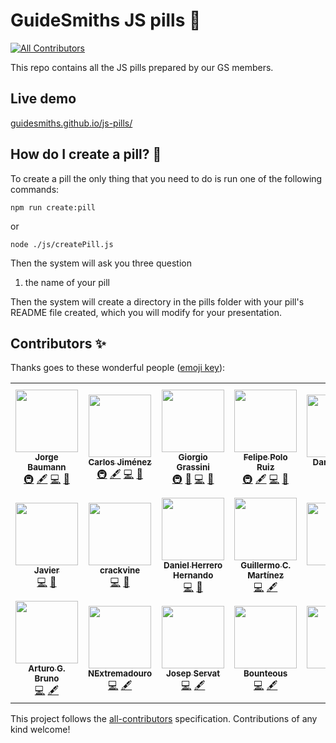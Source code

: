 # GuideSmiths JS pills 💊

<!-- ALL-CONTRIBUTORS-BADGE:START - Do not remove or modify this section -->

[![All Contributors](https://img.shields.io/badge/all_contributors-18-orange.svg?style=flat-square)](#contributors-)

<!-- ALL-CONTRIBUTORS-BADGE:END -->

This repo contains all the JS pills prepared by our GS members.

## Live demo

[guidesmiths.github.io/js-pills/](https://guidesmiths.github.io/js-pills/)

## How do I create a pill? 📝

To create a pill the only thing that you need to do is run one of the following commands:

```
npm run create:pill
```

or

```
node ./js/createPill.js
```

Then the system will ask you three question

1. the name of your pill

Then the system will create a directory in the pills folder with your pill's README file created, which you will modify for your presentation.

## Contributors ✨

Thanks goes to these wonderful people ([emoji key](https://allcontributors.org/docs/en/emoji-key)):

<!-- ALL-CONTRIBUTORS-LIST:START - Do not remove or modify this section -->
<!-- prettier-ignore-start -->
<!-- markdownlint-disable -->
<table>
  <tr>
    <td align="center"><a href="https://instagram.com/baumannzone"><img src="https://avatars0.githubusercontent.com/u/5422102?v=4?s=100" width="100px;" alt=""/><br /><sub><b>Jorge Baumann</b></sub></a><br /><a href="#infra-baumannzone" title="Infrastructure (Hosting, Build-Tools, etc)">🚇</a> <a href="#content-baumannzone" title="Content">🖋</a> <a href="https://github.com/guidesmiths/js-pills/commits?author=baumannzone" title="Code">💻</a> <a href="#maintenance-baumannzone" title="Maintenance">🚧</a></td>
    <td align="center"><a href="https://github.com/Betisman"><img src="https://avatars0.githubusercontent.com/u/11455322?v=4?s=100" width="100px;" alt=""/><br /><sub><b>Carlos Jiménez</b></sub></a><br /><a href="#infra-Betisman" title="Infrastructure (Hosting, Build-Tools, etc)">🚇</a> <a href="#content-Betisman" title="Content">🖋</a> <a href="https://github.com/guidesmiths/js-pills/commits?author=Betisman" title="Code">💻</a> <a href="#maintenance-Betisman" title="Maintenance">🚧</a></td>
    <td align="center"><a href="http://girgetto.github.io/portfolio/"><img src="https://avatars0.githubusercontent.com/u/33903092?v=4?s=100" width="100px;" alt=""/><br /><sub><b>Giorgio Grassini</b></sub></a><br /><a href="#infra-Girgetto" title="Infrastructure (Hosting, Build-Tools, etc)">🚇</a> <a href="#design-Girgetto" title="Design">🎨</a> <a href="https://github.com/guidesmiths/js-pills/commits?author=Girgetto" title="Code">💻</a> <a href="#maintenance-Girgetto" title="Maintenance">🚧</a></td>
    <td align="center"><a href="http://www.guidesmiths.com"><img src="https://avatars2.githubusercontent.com/u/3338149?v=4?s=100" width="100px;" alt=""/><br /><sub><b>Felipe Polo Ruiz</b></sub></a><br /><a href="#infra-feliun" title="Infrastructure (Hosting, Build-Tools, etc)">🚇</a> <a href="#content-feliun" title="Content">🖋</a> <a href="https://github.com/guidesmiths/js-pills/commits?author=feliun" title="Code">💻</a> <a href="#maintenance-feliun" title="Maintenance">🚧</a></td>
    <td align="center"><a href="https://github.com/dancol93"><img src="https://avatars1.githubusercontent.com/u/16827815?v=4?s=100" width="100px;" alt=""/><br /><sub><b>Daniel Colás</b></sub></a><br /><a href="https://github.com/guidesmiths/js-pills/commits?author=dancol93" title="Code">💻</a> <a href="https://github.com/guidesmiths/js-pills/commits?author=dancol93" title="Documentation">📖</a></td>
    <td align="center"><a href="https://github.com/rakelqr"><img src="https://avatars2.githubusercontent.com/u/48944173?v=4?s=100" width="100px;" alt=""/><br /><sub><b>Raquel Q Rodríguez</b></sub></a><br /><a href="https://github.com/guidesmiths/js-pills/commits?author=rakelqr" title="Code">💻</a> <a href="https://github.com/guidesmiths/js-pills/commits?author=rakelqr" title="Documentation">📖</a></td>
    <td align="center"><a href="https://github.com/alejandrosz"><img src="https://avatars3.githubusercontent.com/u/55948481?v=4?s=100" width="100px;" alt=""/><br /><sub><b>Alejandro Sánchez Zaragoza</b></sub></a><br /><a href="https://github.com/guidesmiths/js-pills/commits?author=alejandrosz" title="Code">💻</a> <a href="https://github.com/guidesmiths/js-pills/commits?author=alejandrosz" title="Documentation">📖</a></td>
  </tr>
  <tr>
    <td align="center"><a href="https://github.com/jgleal"><img src="https://avatars3.githubusercontent.com/u/2418727?v=4?s=100" width="100px;" alt=""/><br /><sub><b>Javier</b></sub></a><br /><a href="https://github.com/guidesmiths/js-pills/commits?author=jgleal" title="Code">💻</a> <a href="https://github.com/guidesmiths/js-pills/commits?author=jgleal" title="Documentation">📖</a></td>
    <td align="center"><a href="https://github.com/crackvine"><img src="https://avatars0.githubusercontent.com/u/60526114?v=4?s=100" width="100px;" alt=""/><br /><sub><b>crackvine</b></sub></a><br /><a href="https://github.com/guidesmiths/js-pills/commits?author=crackvine" title="Code">💻</a> <a href="https://github.com/guidesmiths/js-pills/commits?author=crackvine" title="Documentation">📖</a></td>
    <td align="center"><a href="https://github.com/danielherrerohernando"><img src="https://avatars3.githubusercontent.com/u/43818056?v=4?s=100" width="100px;" alt=""/><br /><sub><b>Daniel Herrero Hernando</b></sub></a><br /><a href="https://github.com/guidesmiths/js-pills/commits?author=danielherrerohernando" title="Code">💻</a> <a href="https://github.com/guidesmiths/js-pills/commits?author=danielherrerohernando" title="Documentation">📖</a></td>
    <td align="center"><a href="https://github.com/telekosmos"><img src="https://avatars1.githubusercontent.com/u/1622788?v=4?s=100" width="100px;" alt=""/><br /><sub><b>Guillermo C. Martínez</b></sub></a><br /><a href="https://github.com/guidesmiths/js-pills/commits?author=telekosmos" title="Code">💻</a> <a href="#content-telekosmos" title="Content">🖋</a></td>
    <td align="center"><a href="http://lauracorbi.com"><img src="https://avatars0.githubusercontent.com/u/18383417?v=4?s=100" width="100px;" alt=""/><br /><sub><b>Laura</b></sub></a><br /><a href="https://github.com/guidesmiths/js-pills/commits?author=dustytrinkets" title="Code">💻</a> <a href="#content-dustytrinkets" title="Content">🖋</a></td>
    <td align="center"><a href="https://www.gentooxativa.com"><img src="https://avatars0.githubusercontent.com/u/615612?v=4?s=100" width="100px;" alt=""/><br /><sub><b>Jose Vicente Giner Sanchez</b></sub></a><br /><a href="https://github.com/guidesmiths/js-pills/commits?author=GentooXativa" title="Code">💻</a> <a href="#content-GentooXativa" title="Content">🖋</a></td>
    <td align="center"><a href="https://lucas1004jx.github.io/index.html"><img src="https://avatars1.githubusercontent.com/u/26882101?v=4?s=100" width="100px;" alt=""/><br /><sub><b>xin jin</b></sub></a><br /><a href="https://github.com/guidesmiths/js-pills/commits?author=lucas1004jx" title="Code">💻</a> <a href="#content-lucas1004jx" title="Content">🖋</a></td>
  </tr>
  <tr>
    <td align="center"><a href="https://github.com/arturogbruno"><img src="https://avatars3.githubusercontent.com/u/57541142?v=4?s=100" width="100px;" alt=""/><br /><sub><b>Arturo G. Bruno</b></sub></a><br /><a href="https://github.com/guidesmiths/js-pills/commits?author=arturogbruno" title="Code">💻</a> <a href="#content-arturogbruno" title="Content">🖋</a></td>
    <td align="center"><a href="https://github.com/NExtremadouro"><img src="https://avatars0.githubusercontent.com/u/48827958?v=4?s=100" width="100px;" alt=""/><br /><sub><b>NExtremadouro</b></sub></a><br /><a href="https://github.com/guidesmiths/js-pills/commits?author=NExtremadouro" title="Code">💻</a> <a href="#content-NExtremadouro" title="Content">🖋</a></td>
    <td align="center"><a href="http://servatj.me"><img src="https://avatars0.githubusercontent.com/u/3521485?v=4?s=100" width="100px;" alt=""/><br /><sub><b>Josep Servat</b></sub></a><br /><a href="https://github.com/guidesmiths/js-pills/commits?author=servatj" title="Code">💻</a> <a href="#content-servatj" title="Content">🖋</a></td>
    <td align="center"><a href="https://github.com/bounteous"><img src="https://avatars.githubusercontent.com/u/16175933?v=4?s=100" width="100px;" alt=""/><br /><sub><b>Bounteous</b></sub></a><br /><a href="https://github.com/guidesmiths/js-pills/commits?author=bounteous" title="Code">💻</a> <a href="#content-bounteous" title="Content">🖋</a></td>
    <td align="center"><a href="https://github.com/davidubuntu"><img src="https://avatars.githubusercontent.com/u/11554573?v=4?s=100" width="100px;" alt=""/><br /><sub><b>ddiezr</b></sub></a><br /><a href="https://github.com/guidesmiths/js-pills/commits?author=davidubuntu" title="Code">💻</a> <a href="#content-davidubuntu" title="Content">🖋</a></td>
  </tr>
</table>

<!-- markdownlint-restore -->
<!-- prettier-ignore-end -->

<!-- ALL-CONTRIBUTORS-LIST:END -->

This project follows the [all-contributors](https://github.com/all-contributors/all-contributors) specification. Contributions of any kind welcome!
